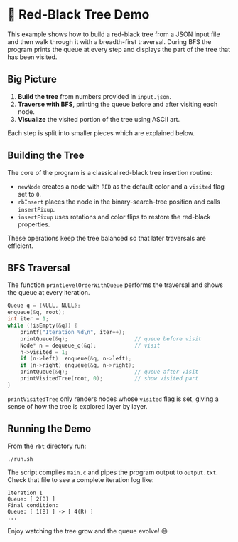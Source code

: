 # 🌳 Red-Black Tree Demo

This example shows how to build a red-black tree from a JSON input file and then walk through it with a breadth-first traversal. During BFS the program prints the queue at every step and displays the part of the tree that has been visited.

## Big Picture

1. **Build the tree** from numbers provided in `input.json`.
2. **Traverse with BFS**, printing the queue before and after visiting each node.
3. **Visualize** the visited portion of the tree using ASCII art.

Each step is split into smaller pieces which are explained below.

## Building the Tree

The core of the program is a classical red-black tree insertion routine:

- `newNode` creates a node with `RED` as the default color and a `visited` flag set to `0`.
- `rbInsert` places the node in the binary-search-tree position and calls `insertFixup`.
- `insertFixup` uses rotations and color flips to restore the red-black properties.

These operations keep the tree balanced so that later traversals are efficient.

## BFS Traversal

The function `printLevelOrderWithQueue` performs the traversal and shows the queue at every iteration.

```c
Queue q = {NULL, NULL};
enqueue(&q, root);
int iter = 1;
while (!isEmpty(&q)) {
    printf("Iteration %d\n", iter++);
    printQueue(&q);                     // queue before visit
    Node* n = dequeue_q(&q);            // visit
    n->visited = 1;
    if (n->left)  enqueue(&q, n->left);
    if (n->right) enqueue(&q, n->right);
    printQueue(&q);                     // queue after visit
    printVisitedTree(root, 0);          // show visited part
}
```

`printVisitedTree` only renders nodes whose `visited` flag is set, giving a sense of how the tree is explored layer by layer.

## Running the Demo

From the `rbt` directory run:

```bash
./run.sh
```

The script compiles `main.c` and pipes the program output to `output.txt`. Check that file to see a complete iteration log like:

```
Iteration 1
Queue: [ 2(B) ]
Final condition:
Queue: [ 1(B) ] -> [ 4(R) ]
...
```

Enjoy watching the tree grow and the queue evolve! 😄

